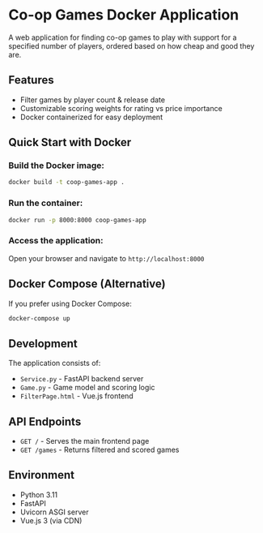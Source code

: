# Co-op Games Docker Application

A web application for finding co-op games to play with support for a specified number of players, ordered based on how cheap and good they are.

## Features

- Filter games by player count & release date
- Customizable scoring weights for rating vs price importance
- Docker containerized for easy deployment

## Quick Start with Docker

### Build the Docker image:
```bash
docker build -t coop-games-app .
```

### Run the container:
```bash
docker run -p 8000:8000 coop-games-app
```

### Access the application:
Open your browser and navigate to `http://localhost:8000`

## Docker Compose (Alternative)

If you prefer using Docker Compose:

```bash
docker-compose up
```

## Development

The application consists of:
- `Service.py` - FastAPI backend server
- `Game.py` - Game model and scoring logic  
- `FilterPage.html` - Vue.js frontend

## API Endpoints

- `GET /` - Serves the main frontend page
- `GET /games` - Returns filtered and scored games

## Environment

- Python 3.11
- FastAPI
- Uvicorn ASGI server
- Vue.js 3 (via CDN)
